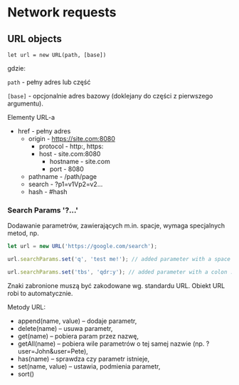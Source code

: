 # Network requests

## URL objects

`let url = new URL(path, [base])`

gdzie:

`path` - pełny adres lub część

`[base]` - opcjonalnie adres bazowy (doklejany do części z pierwszego argumentu).

Elementy URL-a

- href - pełny adres
    - origin - https://site.com:8080
        - protocol - http:, https:
        - host - site.com:8080
            - hostname - site.com
            - port - 8080
    - pathname - /path/page
    - search - ?p1=v1Vp2=v2...
    - hash - #hash

### Search Params '?...'

Dodawanie parametrów, zawierających m.in. spacje, wymaga specjalnych metod, np.

```js
let url = new URL('https://google.com/search');

url.searchParams.set('q', 'test me!'); // added parameter with a space and !

url.searchParams.set('tbs', 'qdr:y'); // added parameter with a colon :

```

Znaki zabronione muszą być zakodowane wg. standardu URL. Obiekt URL robi to automatycznie.

Metody URL:

- append(name, value) – dodaje parametr,
- delete(name) – usuwa parametr,
- get(name) – pobiera param przez nazwę,
- getAll(name) – pobiera wile parametrów o tej samej nazwie (np. ?user=John&user=Pete),
- has(name) – sprawdza czy parametr istnieje,
- set(name, value) – ustawia, podmienia parametr,
- sort()